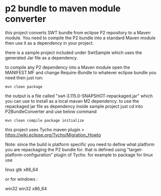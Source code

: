 # p2 bundle to maven module converter
this project converts SWT bundle from eclipse P2 repository to a Maven module.
You need to compile the P2 bundle into a standard Maven module then use it as a dependency in your project.

there is a sample project included under SwtSample which uses the generated Jar file as a dependency.

to compile any P2 dependency into a Maven module open the MANIFEST.MF and change Require-Bundle to whatever eclipse bundle you need
then just run: 

`mvn clean package`

the output is a file called "swt-3.115.0-SNAPSHOT-repackaged.jar" which you can use to install as a local mavan M2 dependency.
to use the repackaged jar file as dependency inside sample project just cd into P2BundleConverter and use below command

`mvn clean compile package initialize`

this project uses Tycho maven plugin > https://wiki.eclipse.org/Tycho/Migration_Howto

Note: since the build is platform specific you need to define what platform you are repackaging the P2 bundle for. that is defined using "target-platform-configuration" plugin of Tycho. for example to package for linux use

<environment>
    <os>linux</os>
    <ws>gtk</ws>
    <arch>x86_64</arch>
</environment>

or for windows :

<environment>
	<os>win32</os>
    <ws>win32</ws>
    <arch>x86_64</arch>
</environment>